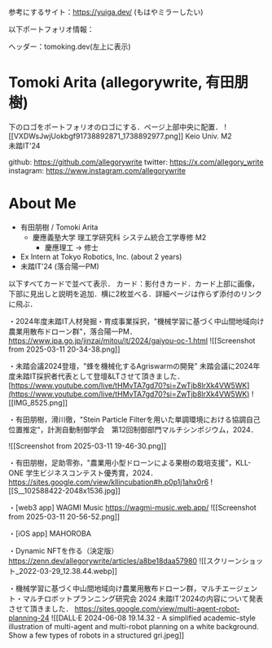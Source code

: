 
参考にするサイト：https://yuiga.dev/ (もはやミラーしたい)

以下ポートフォリオ情報：

ヘッダー：tomoking.dev(左上に表示)

# Tomoki Arita (allegorywrite, 有田朋樹)

下のロゴをポートフォリオのロゴにする．ページ上部中央に配置．
![[VXDWsJwjUokbgf91738892871_1738892977.png]]
Keio Univ. M2  
未踏IT'24  

github: https://github.com/allegorywrite
twitter: https://x.com/allegory_write
instagram: https://www.instagram.com/allegorywrite

# About Me

- 有田朋樹 / Tomoki Arita
    - 慶應義塾大学 理工学研究科 システム統合工学専修 M2
        - 慶應理工 → 修士
- Ex Intern at Tokyo Robotics, Inc. (about 2 years)
- 未踏IT'24 (落合陽一PM)

以下すべてカードで並べて表示．
カード：影付きカード．カード上部に画像，下部に見出しと説明を追加．横に2枚並べる．詳細ページは作らず添付のリンクに飛ぶ．

・2024年度未踏IT人材発掘・育成事業採択，"機械学習に基づく中山間地域向け農業用散布ドローン群"，落合陽一PM．
https://www.ipa.go.jp/jinzai/mitou/it/2024/gaiyou-oc-1.html
![[Screenshot from 2025-03-11 20-34-38.png]]

・未踏会議2024登壇，"蜂を機械化するAgriswarmの開発"
	未踏会議に2024年度未踏IT採択者代表として登壇&LTさせて頂きました．
[https://www.youtube.com/live/tHMvTA7gd70?si=ZwTjb8lrXk4VW5WK](https://www.youtube.com/live/tHMvTA7gd70?si=ZwTjb8lrXk4VW5WK)
![[IMG_8525.png]]

・有田朋樹，滑川徹，"Stein Particle Filterを用いた単調環境における協調自己位置推定"，計測自動制御学会　第12回制御部門マルチシンポジウム，2024．

![[Screenshot from 2025-03-11 19-46-30.png]]

・有田朋樹，足助零弥，"農業用小型ドローンによる果樹の栽培支援"，KLL-ONE 学生ビジネスコンテスト優秀賞，2024．
https://sites.google.com/view/kllincubation#h.p0p1j1ahx0r6
![[S__102588422-2048x1536.jpg]]

・[web3 app] WAGMI Music
https://wagmi-music.web.app/
![[Screenshot from 2025-03-11 20-56-52.png]]

・[iOS app] MAHOROBA


・Dynamic NFTを作る（決定版）
https://zenn.dev/allegorywrite/articles/a8be18daa57980
![[スクリーンショット_2022-03-29_12.38.44.webp]]

・機械学習に基づく中山間地域向け農業用散布ドローン群，マルチエージェント・マルチロボットプランニング研究会 2024
	未踏IT'2024の内容について発表させて頂きました．
https://sites.google.com/view/multi-agent-robot-planning-24
![[DALL·E 2024-06-08 19.14.32 - A simplified academic-style illustration of multi-agent and multi-robot planning on a white background. Show a few types of robots in a structured gri.jpeg]]
